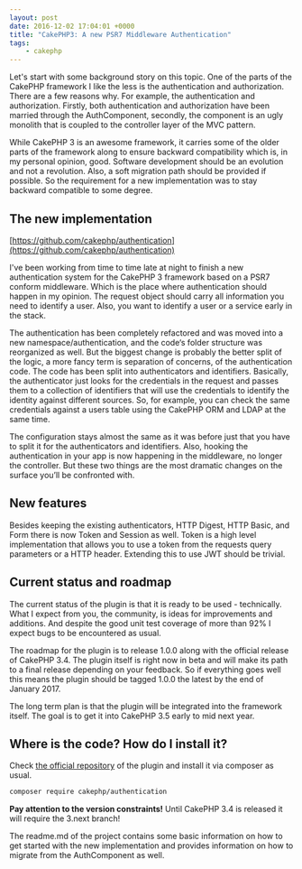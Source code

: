 ```yaml
---
layout: post
date: 2016-12-02 17:04:01 +0000
title: "CakePHP3: A new PSR7 Middleware Authentication"
tags: 
    - cakephp
---
```


Let's start with some background story on this topic. One of the parts of the CakePHP framework I like the less is the authentication and authorization. There are a few reasons why. For example, the authentication and authorization. Firstly, both authentication and authorization have been married through the AuthComponent, secondly, the component is an ugly monolith that is coupled to the controller layer of the MVC pattern.

While CakePHP 3 is an awesome framework, it carries some of the older parts of the framework along to ensure backward compatibility which is, in my personal opinion, good. Software development should be an evolution and not a revolution. Also, a soft migration path should be provided if possible. So the requirement for a new implementation was to stay backward compatible to some degree.

## The new implementation

[https://github.com/cakephp/authentication](https://github.com/cakephp/authentication)

I've been working from time to time late at night to finish a new authentication system for the CakePHP 3 framework based on a PSR7 conform middleware. Which is the place where authentication should happen in my opinion. The request object should carry all information you need to identify a user. Also, you want to identify a user or a service early in the stack.

The authentication has been completely refactored and was moved into a new namespace/authentication, and the code‘s folder structure was reorganized as well. But the biggest change is probably the better split of the logic, a more fancy term is separation of concerns, of the authentication code. The code has been split into authenticators and identifiers. Basically, the authenticator just looks for the credentials in the request and passes them to a collection of identifiers that will use the credentials to identify the identity against different sources. So, for example, you can check the same credentials against a users table using the CakePHP ORM and LDAP at the same time.

The configuration stays almost the same as it was before just that you have to split it for the authenticators and identifiers. Also, hooking the authentication in your app is now happening in the middleware, no longer the controller. But these two things are the most dramatic changes on the surface you’ll be confronted with.

## New features

Besides keeping the existing authenticators, HTTP Digest, HTTP Basic, and Form there is now Token and Session as well. Token is a high level implementation that allows you to use a token from the requests query parameters or a HTTP header. Extending this to use JWT should be trivial.

## Current status and roadmap

The current status of the plugin is that it is ready to be used - technically. What I expect from you, the community, is ideas for improvements and additions. And despite the good unit test coverage of more than 92% I expect bugs to be encountered as usual.

The roadmap for the plugin is to release 1.0.0 along with the official release of CakePHP 3.4. The plugin itself is right now in beta and will make its path to a final release depending on your feedback. So if everything goes well this means the plugin should be tagged 1.0.0 the latest by the end of January 2017.

The long term plan is that the plugin will be integrated into the framework itself. The goal is to get it into CakePHP 3.5 early to mid next year.

## Where is the code? How do I install it?

Check [the official repository](https://github.com/cakephp/authentication) of the plugin and install it via composer as usual.

```sh
composer require cakephp/authentication
```

**Pay attention to the version constraints!** Until CakePHP 3.4 is released it will require the 3.next branch!

The readme.md of the project contains some basic information on how to get started with the new implementation and provides information on how to migrate from the AuthComponent as well.
